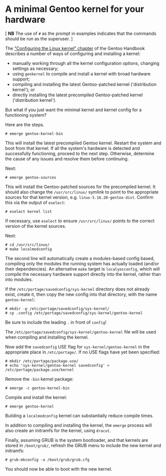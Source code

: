 # A minimal Gentoo kernel for your hardware

[ **NB** The use of `#` as the prompt in examples indicates that the commands should be run as the superuser. ]

The ["Configuring the Linux kernel" chapter](https://wiki.gentoo.org/wiki/Handbook:AMD64/Installation/Kernel) of the Gentoo Handbook describes a number of ways of configuring and installing a kernel:

* manually working through all the kernel configuration options, changing settings as necessary;
* using `genkernel` to compile and install a kernel with broad hardware support;
* compiling and installing the latest Gentoo-patched kernel ('distribution kernel'); or
* directly installing the latest precompiled Gentoo-patched kernel ('distribution kernel').

But what if you just want the minimal kernel and kernel config for a functioning system?

Here are the steps.

```
# emerge gentoo-kernel-bin
```

This will install the latest precompiled Gentoo kernel. Restart the system and boot from that kernel. If all the system's hardware is detected and successfully functioning, proceed to the next step. Otherwise, determine the cause of any issues and resolve them before continuing.

Next:

```
# emerge gentoo-sources
```

This will install the Gentoo-patched sources for the precompiled kernel. It should also change the `/usr/src/linux/` symlink to point to the appropriate sources for that kernel version, e.g. `linux-5.16.20-gentoo-dist`. Confirm this via the output of `eselect`:

```
# eselect kernel list
```

If necessary, use `eselect` to ensure `/usr/src/linux/` points to the correct version of the kernel sources.

Next:

```
# cd /usr/src/linux/
# make localmodconfig
```

The second line will automatically create a modules-based config based, compiling only the modules the running system has actually loaded (and/or their dependencies). An alternative `make` target is `localyesconfig`, which will compile the necessary hardware support directly into the kernel, rather than into modules.

If the `/etc/portage/savedconfig/sys-kernel` directory does not already exist, create it, then copy the new config into that directory, with the name `gentoo-kernel`:

```
# mkdir -p /etc/portage/savedconfig/sys-kernel/
# cp .config /etc/portage/savedconfig/sys-kernel/gentoo-kernel
```

Be sure to include the leading `.` in front of `config`!

The `/etc/portage/savedconfig/sys-kernel/gentoo-kernel` file will be used when compiling and installing the kernel.

Now add the `savedconfig` USE flag for `sys-kernel/gentoo-kernel` in the appropriate place in `/etc/portage/`. If no USE flags have yet been specified:

```
# mkdir /etc/portage/package.use/
# echo 'sys-kernel/gentoo-kernel savedconfig' > /etc/portage/package.use/kernel
```

Remove the `-bin` kernel package:

```
# emerge -c gentoo-kernel-bin
```

Compile and install the kernel:

```
# emerge gentoo-kernel
```

Building a `localmodconfig` kernel can substantially reduce compile times.

In addition to compiling and installing the kernel, the `emerge` process will also create an initramfs for the kernel, using `dracut`.

Finally, assuming GRUB is the system bootloader, and that kernels are stored in `/boot/grub/`, refresh the GRUB menu to include the new kernel and initramfs:

```
# grub-mkconfig -o /boot/grub/grub.cfg
```

You should now be able to boot with the new kernel.
